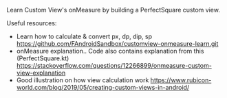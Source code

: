 Learn Custom View's onMeasure by building a PerfectSquare custom view.

Useful resources:
- Learn how to calculate & convert px, dp, dip, sp
  https://github.com/FAndroidSandbox/customview-onmeasure-learn.git
- onMeasure explanation.. Code also contains explanation from this (PerfectSquare.kt)
  https://stackoverflow.com/questions/12266899/onmeasure-custom-view-explanation
- Good illustration on how view calculation work
  https://www.rubicon-world.com/blog/2019/05/creating-custom-views-in-android/
